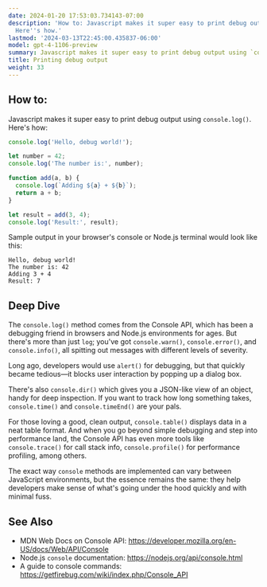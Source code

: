 ```yaml
---
date: 2024-01-20 17:53:03.734143-07:00
description: 'How to: Javascript makes it super easy to print debug output using `console.log()`.
  Here''s how.'
lastmod: '2024-03-13T22:45:00.435837-06:00'
model: gpt-4-1106-preview
summary: Javascript makes it super easy to print debug output using `console.log()`.
title: Printing debug output
weight: 33
---
```


## How to:
Javascript makes it super easy to print debug output using `console.log()`. Here's how:

```javascript
console.log('Hello, debug world!');

let number = 42;
console.log('The number is:', number);

function add(a, b) {
  console.log(`Adding ${a} + ${b}`);
  return a + b;
}

let result = add(3, 4);
console.log('Result:', result);
```

Sample output in your browser's console or Node.js terminal would look like this:

```
Hello, debug world!
The number is: 42
Adding 3 + 4
Result: 7
```

## Deep Dive
The `console.log()` method comes from the Console API, which has been a debugging friend in browsers and Node.js environments for ages. But there's more than just `log`; you've got `console.warn()`, `console.error()`, and `console.info()`, all spitting out messages with different levels of severity.

Long ago, developers would use `alert()` for debugging, but that quickly became tedious—it blocks user interaction by popping up a dialog box.

There's also `console.dir()` which gives you a JSON-like view of an object, handy for deep inspection. If you want to track how long something takes, `console.time()` and `console.timeEnd()` are your pals.

For those loving a good, clean output, `console.table()` displays data in a neat table format. And when you go beyond simple debugging and step into performance land, the Console API has even more tools like `console.trace()` for call stack info, `console.profile()` for performance profiling, among others.

The exact way `console` methods are implemented can vary between JavaScript environments, but the essence remains the same: they help developers make sense of what's going under the hood quickly and with minimal fuss.

## See Also
- MDN Web Docs on Console API: https://developer.mozilla.org/en-US/docs/Web/API/Console
- Node.js `console` documentation: https://nodejs.org/api/console.html
- A guide to console commands: https://getfirebug.com/wiki/index.php/Console_API

